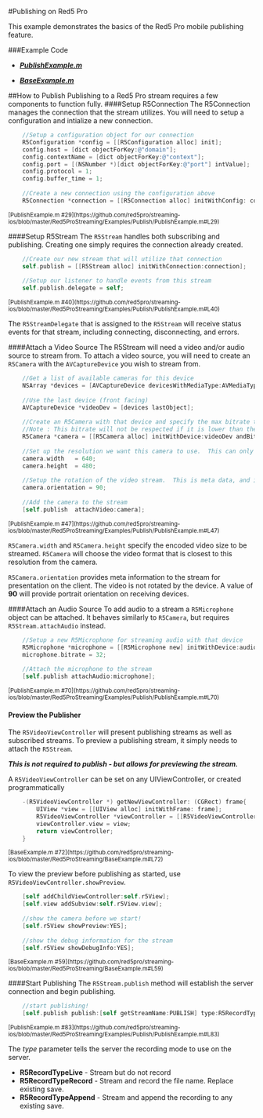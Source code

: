#Publishing on Red5 Pro

This example demonstrates the basics of the Red5 Pro mobile publishing feature. 

###Example Code
- ***[PublishExample.m](
https://github.com/red5pro/streaming-ios/blob/master/Red5ProStreaming/Examples/Publish/PublishExample.m)***

- ***[BaseExample.m](
https://github.com/red5pro/streaming-ios/blob/master/Red5ProStreaming/BaseExample.m)***


##How to Publish
Publishing to a Red5 Pro stream requires a few components to function fully.
####Setup R5Connection
The R5Connection manages the connection that the stream utilizes.  You will need to setup a configuration and intialize a new connection.

```Objective-C
	//Setup a configuration object for our connection
    R5Configuration *config = [[R5Configuration alloc] init];
    config.host = [dict objectForKey:@"domain"];
    config.contextName = [dict objectForKey:@"context"];
    config.port = [(NSNumber *)[dict objectForKey:@"port"] intValue];
    config.protocol = 1;
    config.buffer_time = 1;
    
    //Create a new connection using the configuration above
    R5Connection *connection = [[R5Connection alloc] initWithConfig: config];
```
<sup>
[PublishExample.m #29](https://github.com/red5pro/streaming-ios/blob/master/Red5ProStreaming/Examples/Publish/PublishExample.m#L29)
</sup>

####Setup R5Stream
The `R5Stream` handles both subscribing and publishing.  Creating one simply requires the connection already created.

```Objective-C
	//Create our new stream that will utilize that connection
    self.publish = [[R5Stream alloc] initWithConnection:connection];
    
    //Setup our listener to handle events from this stream
    self.publish.delegate = self;

```
<sup>
[PublishExample.m #40](https://github.com/red5pro/streaming-ios/blob/master/Red5ProStreaming/Examples/Publish/PublishExample.m#L40)
</sup>

The `R5StreamDelegate` that is assigned to the `R5Stream` will receive status events for that stream, including connecting, disconnecting, and errors.

####Attach a Video Source
The R5Stream will need a video and/or audio source to stream from.  To attach a video source, you will need to create an `R5Camera` with the `AVCaptureDevice` you wish to stream from.

```Objective-C
 	//Get a list of available cameras for this device
    NSArray *devices = [AVCaptureDevice devicesWithMediaType:AVMediaTypeVideo];
    
    //Use the last device (front facing)
    AVCaptureDevice *videoDev = [devices lastObject];
    
    //Create an R5Camera with that device and specify the max bitrate to allow
    //Note : This bitrate will not be respected if it is lower than the encoder can go!
    R5Camera *camera = [[R5Camera alloc] initWithDevice:videoDev andBitRate:512];
    
    //Set up the resolution we want this camera to use.  This can only be set before publishing begins
    camera.width   = 640;
    camera.height  = 480;
    
    //Setup the rotation of the video stream.  This is meta data, and is used by the client to rotate the video.  No rotation is done on the publisher.
    camera.orientation = 90;
    
    //Add the camera to the stream
    [self.publish  attachVideo:camera];
```
<sup>
[PublishExample.m #47](https://github.com/red5pro/streaming-ios/blob/master/Red5ProStreaming/Examples/Publish/PublishExample.m#L47)
</sup>

`R5Camera.width` and `R5Camera.height` specify the encoded video size to be streamed.  `R5Camera` will choose the video format that is closest to this resolution from the camera.

`R5Camera.orientation` provides meta information to the stream for presentation on the client.  The video is not rotated by the device.  A value of **90** will provide portrait orientation on receiving devices.

####Attach an Audio Source
To add audio to a stream a `R5Microphone` object can be attached.  It behaves similarly to `R5Camera`, but requires `R5Stream.attachAudio` instead.

```Objective-C
	//Setup a new R5Microphone for streaming audio with that device
    R5Microphone *microphone = [[R5Microphone new] initWithDevice:audioDevice];
    microphone.bitrate = 32;
    
    //Attach the microphone to the stream
    [self.publish attachAudio:microphone];

```
<sup>
[PublishExample.m #70](https://github.com/red5pro/streaming-ios/blob/master/Red5ProStreaming/Examples/Publish/PublishExample.m#L70)
</sup>

#### Preview the Publisher
The `R5VideoViewController` will present publishing streams as well as subscribed streams.  To preview a publishing stream, it simply needs to attach the `R5Stream`.  

***This is not required to publish - but allows for previewing the stream.***

A `R5VideoViewController` can be set on any UIViewController, or created programmatically

```Objective-C
	-(R5VideoViewController *) getNewViewController: (CGRect) frame{
	    UIView *view = [[UIView alloc] initWithFrame: frame];
	    R5VideoViewController *viewController = [[R5VideoViewController alloc] init];
	    viewController.view = view;
	    return viewController;
	}
```
<sup>
[BaseExample.m #72](https://github.com/red5pro/streaming-ios/blob/master/Red5ProStreaming/BaseExample.m#L72)
</sup>

To view the preview before publishing as started, use `R5VideoViewController.showPreview`.

```Objective-C
    [self addChildViewController:self.r5View];
    [self.view addSubview:self.r5View.view];
    
    //show the camera before we start!
    [self.r5View showPreview:YES];
    
    //show the debug information for the stream
    [self.r5View showDebugInfo:YES];
```
<sup>
[BaseExample.m #59](https://github.com/red5pro/streaming-ios/blob/master/Red5ProStreaming/BaseExample.m#L59)
</sup>

####Start Publishing
The `R5Stream.publish` method will establish the server connection and begin publishing.  

```Objective-C
    //start publishing!
    [self.publish publish:[self getStreamName:PUBLISH] type:R5RecordTypeLive];
```
<sup>
[PublishExample.m #83](https://github.com/red5pro/streaming-ios/blob/master/Red5ProStreaming/Examples/Publish/PublishExample.m#L83)
</sup>

The *type* parameter tells the server the recording mode to use on the server.

- **R5RecordTypeLive** - Stream but do not record
- **R5RecordTypeRecord** - Stream and record the file name.  Replace existing save.
- **R5RecordTypeAppend** - Stream and append the recording to any existing save.
